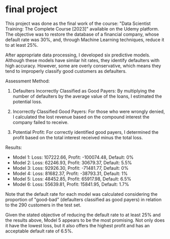 # final project

This project was done as the final work of the course: "Data Scientist Training: The Complete Course [2023]" available on the Udemy platform. The objective was to restore the database of a financial company, whose default rate was 30%, and, through Machine Learning techniques, reduce it to at least 25%.

After appropriate data processing, I developed six predictive models. Although these models have similar hit rates, they identify defaulters with high accuracy. However, some are overly conservative, which means they tend to improperly classify good customers as defaulters.

Assessment Method:

1. Defaulters Incorrectly Classified as Good Payers: By multiplying the number of defaulters by the average value of the loans, I estimated the potential loss.

2. Incorrectly Classified Good Payers: For those who were wrongly denied, I calculated the lost revenue based on the compound interest the company failed to receive.

3. Potential Profit: For correctly identified good payers, I determined the profit based on the total interest received minus the total loss.

Results:

- Model 1: Loss: 107222.66, Profit: -100074.48, Default: 0%
- Model 2: Loss: 62246.93, Profit: 30679.37, Default: 5.5%
- Model 3: Loss: 92926.30, Profit: -71481.77, Default: 0%
- Model 4: Loss: 81682.37, Profit: -38793.31, Default: 1%
- Model 5: Loss: 48452.85, Profit: 65917.98, Default: 6.5%
- Model 6: Loss: 55639.81, Profit: 15841.95, Default: 1.7%

Note that the default rate for each model was calculated considering the proportion of "good-bad" (defaulters classified as good payers) in relation to the 290 customers in the test set.

Given the stated objective of reducing the default rate to at least 25% and the results above, Model 5 appears to be the most promising. Not only does it have the lowest loss, but it also offers the highest profit and has an acceptable default rate of 6.5%.
